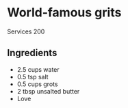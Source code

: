 #  World-famous grits

Services 200

## Ingredients

+ 2.5 cups water
+ 0.5 tsp salt
+ 0.5 cups grots
+ 2 tbsp unsalted butter
+ Love
